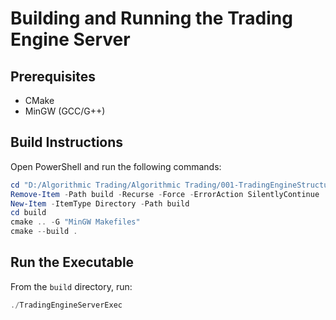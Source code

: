 # Building and Running the Trading Engine Server

## Prerequisites
- CMake
- MinGW (GCC/G++)

## Build Instructions
Open PowerShell and run the following commands:

```powershell
cd "D:/Algorithmic Trading/Algorithmic Trading/001-TradingEngineStructureMechanism/01-TradingEngineServer"
Remove-Item -Path build -Recurse -Force -ErrorAction SilentlyContinue
New-Item -ItemType Directory -Path build
cd build
cmake .. -G "MinGW Makefiles"
cmake --build .
```

## Run the Executable
From the `build` directory, run:

```powershell
./TradingEngineServerExec
```
